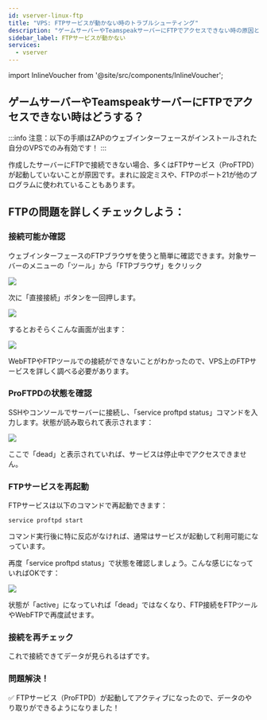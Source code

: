 ```yaml
---
id: vserver-linux-ftp
title: "VPS: FTPサービスが動かない時のトラブルシューティング"
description: "ゲームサーバーやTeamspeakサーバーにFTPでアクセスできない時の原因と復旧方法を解説 → 今すぐチェック"
sidebar_label: FTPサービスが動かない
services:
  - vserver
---
```


import InlineVoucher from '@site/src/components/InlineVoucher';

<InlineVoucher />

## ゲームサーバーやTeamspeakサーバーにFTPでアクセスできない時はどうする？

:::info
注意：以下の手順はZAPのウェブインターフェースがインストールされた自分のVPSでのみ有効です！
:::

作成したサーバーにFTPで接続できない場合、多くはFTPサービス（ProFTPD）が起動していないことが原因です。まれに設定ミスや、FTPのポート21が他のプログラムに使われていることもあります。

## FTPの問題を詳しくチェックしよう：

### 接続可能か確認
ウェブインターフェースのFTPブラウザを使うと簡単に確認できます。対象サーバーのメニューの「ツール」から「FTPブラウザ」をクリック

![](https://screensaver01.zap-hosting.com/index.php/s/GiqyC6G5cLsbSqp/preview)

次に「直接接続」ボタンを一回押します。

![](https://screensaver01.zap-hosting.com/index.php/s/ZSbrF5raYzdMgzZ/preview)

するとおそらくこんな画面が出ます：

![](https://screensaver01.zap-hosting.com/index.php/s/GtcCWfqadKGJoY7/preview)

WebFTPやFTPツールでの接続ができないことがわかったので、VPS上のFTPサービスを詳しく調べる必要があります。

### ProFTPDの状態を確認

SSHやコンソールでサーバーに接続し、「service proftpd status」コマンドを入力します。状態が読み取られて表示されます：

![](https://screensaver01.zap-hosting.com/index.php/s/TWqySPM3D5RmgYL/preview)

ここで「dead」と表示されていれば、サービスは停止中でアクセスできません。

### FTPサービスを再起動
FTPサービスは以下のコマンドで再起動できます：

```
service proftpd start
```

コマンド実行後に特に反応がなければ、通常はサービスが起動して利用可能になっています。

再度「service proftpd status」で状態を確認しましょう。こんな感じになっていればOKです：

![](https://screensaver01.zap-hosting.com/index.php/s/iYxKMLJ2QfgzBKD/preview)

状態が「active」になっていれば「dead」ではなくなり、FTP接続をFTPツールやWebFTPで再度試せます。

### 接続を再チェック
これで接続できてデータが見られるはずです。

### 問題解決！
✅ FTPサービス（ProFTPD）が起動してアクティブになったので、データのやり取りができるようになりました！

<InlineVoucher />